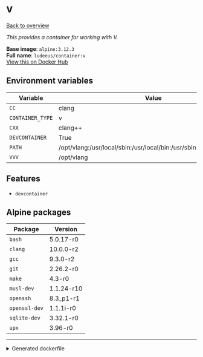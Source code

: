 # v

[Back to overview](../index.md)

_This provides a container for working with V._

**Base image**: `alpine:3.12.3`  
**Full name**: `ludeeus/container:v`  
[View this on Docker Hub](https://hub.docker.com/r/ludeeus/container/tags?page=1&name=v)

## Environment variables

Variable | Value 
-- | --
`CC` | clang
`CONTAINER_TYPE` | v
`CXX` | clang++
`DEVCONTAINER` | True
`PATH` | /opt/vlang:/usr/local/sbin:/usr/local/bin:/usr/sbin:/usr/bin:/sbin:/bin
`VVV` | /opt/vlang

## Features

- `devcontainer`

## Alpine packages

Package | Version 
-- | --
`bash` | 5.0.17-r0
`clang` | 10.0.0-r2
`gcc` | 9.3.0-r2
`git` | 2.26.2-r0
`make` | 4.3-r0
`musl-dev` | 1.1.24-r10
`openssh` | 8.3_p1-r1
`openssl-dev` | 1.1.1i-r0
`sqlite-dev` | 3.32.1-r0
`upx` | 3.96-r0



***
<details>
<summary>Generated dockerfile</summary>

<pre>
FROM alpine:3.12.3

ENV VVV=/opt/vlang
ENV PATH=/opt/vlang:/usr/local/sbin:/usr/local/bin:/usr/sbin:/usr/bin:/sbin:/bin
ENV CXX=clang++
ENV CC=clang
ENV CONTAINER_TYPE=v
ENV DEVCONTAINER=True

COPY rootfs/common /

RUN  \ 
    apk add --no-cache  \ 
        bash=5.0.17-r0 \ 
        clang=10.0.0-r2 \ 
        gcc=9.3.0-r2 \ 
        git=2.26.2-r0 \ 
        make=4.3-r0 \ 
        musl-dev=1.1.24-r10 \ 
        openssh=8.3_p1-r1 \ 
        openssl-dev=1.1.1i-r0 \ 
        sqlite-dev=3.32.1-r0 \ 
        upx=3.96-r0 \ 
    && chmod +x /usr/bin/container \ 
    && mkdir -p /opt/vlang \ 
    && ln -s /opt/vlang/v /usr/bin/v \ 
    && git clone https://github.com/vlang/v /opt/vlang \ 
    && cd /opt/vlang \ 
    && make \ 
    && v -version \ 
    && rm -rf /var/cache/apk/* \ 
    && rm -fr /tmp/* /var/{cache,log}/*




</pre>

<i>This is a generated version of the context used while building the container, some of the labels will not be correct since they use information in the action that publishes the container</i>
</details>
